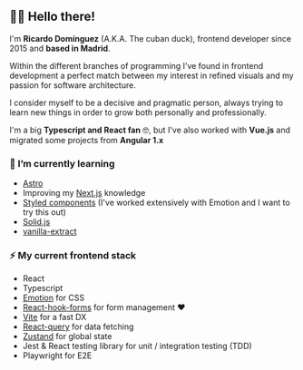 ## 👋🏼 Hello there!
I'm **Ricardo Domínguez** (A.K.A. The cuban duck), frontend developer since 2015 and **based in Madrid**.

Within the different branches of programming I’ve found in frontend development a perfect
match between my interest in refined visuals and my passion for software architecture.

I consider myself to be a decisive and pragmatic person, always trying to learn new things in
order to grow both personally and professionally.

I'm a big **Typescript and React fan** 🤓, but I've also worked with **Vue.js** and migrated some projects from **Angular 1.x**

### 🌱 I’m currently learning
- [Astro](https://astro.build/)
- Improving my [Next.js](https://nextjs.org/) knowledge
- [Styled components](https://styled-components.com/) (I've worked extensively with Emotion and I want to try this out)
- [Solid.js](https://www.solidjs.com/)
- [vanilla-extract](https://vanilla-extract.style/)

### ⚡ My current frontend stack
- React
- Typescript
- [Emotion](https://emotion.sh/docs/introduction) for CSS
- [React-hook-forms](https://react-hook-form.com/) for form management ❤️
- [Vite](https://vitejs.dev/) for a fast DX
- [React-query](https://react-query.tanstack.com/) for data fetching
- [Zustand](https://github.com/pmndrs/zustand) for global state
- Jest & React testing library for unit / integration testing (TDD)
- Playwright for E2E

<!--
**cubanducko/cubanducko** is a ✨ _special_ ✨ repository because its `README.md` (this file) appears on your GitHub profile.

Here are some ideas to get you started:

- 🔭 I’m currently working on ...
- 🌱 I’m currently learning ...
- 👯 I’m looking to collaborate on ...
- 🤔 I’m looking for help with ...
- 💬 Ask me about ...
- 📫 How to reach me: ...
- 😄 Pronouns: ...
- ⚡ Fun fact: ...
-->
